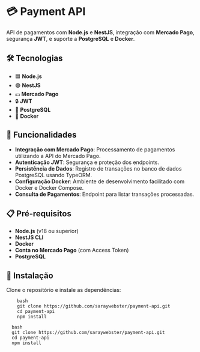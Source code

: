 # 💳 Payment API

API de pagamentos com **Node.js** e **NestJS**, integração com **Mercado Pago**, segurança **JWT**, e suporte a **PostgreSQL** e **Docker**.

## 🛠️ Tecnologias

- 🟦 **Node.js**
- 🟣 **NestJS**
- 💵 **Mercado Pago**
- 🔒 **JWT**
- 🐘 **PostgreSQL**
- 🐳 **Docker**

## 🚀 Funcionalidades

- **Integração com Mercado Pago**: Processamento de pagamentos utilizando a API do Mercado Pago.
- **Autenticação JWT**: Segurança e proteção dos endpoints.
- **Persistência de Dados**: Registro de transações no banco de dados PostgreSQL usando TypeORM.
- **Configuração Docker**: Ambiente de desenvolvimento facilitado com Docker e Docker Compose.
- **Consulta de Pagamentos**: Endpoint para listar transações processadas.

## 📋 Pré-requisitos

- **Node.js** (v18 ou superior)
- **NestJS CLI**
- **Docker**
- **Conta no Mercado Pago** (com Access Token)
- **PostgreSQL**

## 🔧 Instalação

Clone o repositório e instale as dependências:

```
    bash
    git clone https://github.com/saraywebster/payment-api.git
    cd payment-api
    npm install
 ```
```
  bash
  git clone https://github.com/saraywebster/payment-api.git
  cd payment-api
  npm install
``` 

